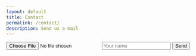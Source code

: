 ```yaml
---
layout: default
title: Contact
permalink: /contact/
description: Send us a mail
---
```




<form action="https://getform.io/f/bronegka" method="POST" enctype="multipart/form-data">
   <input type="file" name="file">
   <input type="text" name="full-name" placeholder="Your name">
   <!-- add hidden Honeypot input to prevent spams -->
   <input type="hidden" name="_gotcha" style="display:none !important">
   <button type="submit">Send</button>
</form>
